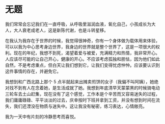 # 无题

我们常常会忘记我们在一直呼吸，从呼吸里滋润血液，氧化自己，小孩成长为大人，大人衰老成老人，这是新陈代谢，也是斗转星移。

在我认为我存在于世界的时候，我觉得很神奇，你有一个身体做为载体用来体验，可以以我为中心思考身边世界，我身边的世界就是整个世界了，这是一项很大的权利。现在的年纪，我想不到死，渴望着爱与被爱，充满精力和热情，我非常开心。人应该尽可能的让自己开心，健康的开心。不应该考虑孤独和胆怯，因为他们如此自然，不是考虑重点，但白天让我们想到它，让我们变得忧虑忡忡。应该要认识到这件事情的存在，并避免它。

我想到和广西北路上那个 5 点半就起来出摊卖煎饼的女子（我偏不叫阿姨），她绝对找不到有人在念着她，是生活成就了她。我想到年底清早天蒙蒙黑的时候骑电动三轮车去土山赶集，现在没有了这个感觉，工作本是个辛苦而又容易迷失的过程，我们庸庸碌碌、平平淡淡的过去，庆幸按时下班并拿到工资，并没有想到时间在流失，我们还湮没在物质与迷失中。这让我没有秘密，练习表达，心情敞亮。

我为一天中有片刻的冷静思考而喜悦。

